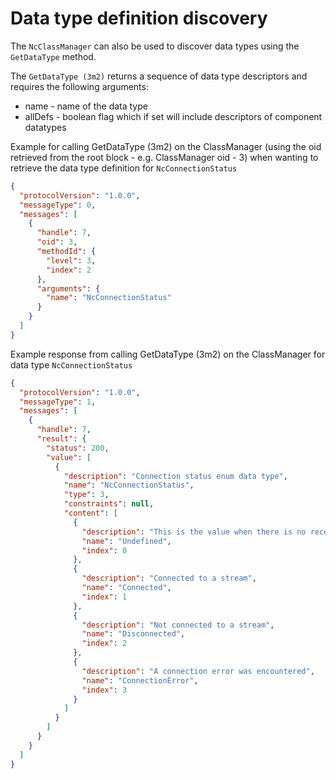 # Data type definition discovery

The `NcClassManager` can also be used to discover data types using the `GetDataType` method.

The `GetDataType (3m2)` returns a sequence of data type descriptors and requires the following arguments:

* name - name of the data type
* allDefs - boolean flag which if set will include descriptors of component datatypes

Example for calling GetDataType (3m2) on the ClassManager (using the oid retrieved from the root block - e.g. ClassManager oid - 3) when wanting to retrieve the data type definition for `NcConnectionStatus`

```json
{
  "protocolVersion": "1.0.0",
  "messageType": 0,
  "messages": [
    {
      "handle": 7,
      "oid": 3,
      "methodId": {
        "level": 3,
        "index": 2
      },
      "arguments": {
        "name": "NcConnectionStatus"
      }
    }
  ]
}
```

Example response from calling GetDataType (3m2) on the ClassManager for data type `NcConnectionStatus`

```json
{
  "protocolVersion": "1.0.0",
  "messageType": 1,
  "messages": [
    {
      "handle": 7,
      "result": {
        "status": 200,
        "value": [
          {
            "description": "Connection status enum data type",
            "name": "NcConnectionStatus",
            "type": 3,
            "constraints": null,
            "content": [
              {
                "description": "This is the value when there is no receiver",
                "name": "Undefined",
                "index": 0
              },
              {
                "description": "Connected to a stream",
                "name": "Connected",
                "index": 1
              },
              {
                "description": "Not connected to a stream",
                "name": "Disconnected",
                "index": 2
              },
              {
                "description": "A connection error was encountered",
                "name": "ConnectionError",
                "index": 3
              }
            ]
          }
        ]
      }
    }
  ]
}
```
